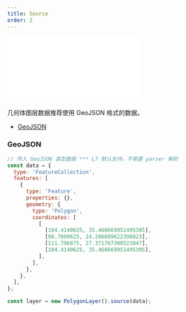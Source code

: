 ```yaml
---
title: Source
order: 2
---
```


<embed src="@/docs/common/style.md"></embed>

几何体图层数据推荐使用 GeoJSON 格式的数据。

- [GeoJSON](/api/source/geojson/#point)

### GeoJSON

```js
// 传入 GeoJSON 类型数据 *** L7 默认支持，不需要 parser 解析
const data = {
  type: 'FeatureCollection',
  features: [
    {
      type: 'Feature',
      properties: {},
      geometry: {
        type: 'Polygon',
        coordinates: [
          [
            [104.4140625, 35.460669951495305],
            [98.7890625, 24.206889622398023],
            [111.796875, 27.371767300523047],
            [104.4140625, 35.460669951495305],
          ],
        ],
      },
    },
  ],
};

const layer = new PolygonLayer().source(data);
```
